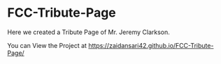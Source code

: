 # FCC-Tribute-Page
Here we created a Tribute Page of Mr. Jeremy Clarkson.

You can View the Project at https://zaidansari42.github.io/FCC-Tribute-Page/
